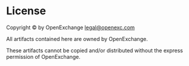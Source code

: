 License
=======

Copyright &copy; by OpenExchange <legal@openexc.com>

All artifacts contained here are owned by OpenExchange.

These artifacts cannot be copied and/or distributed without the express permission of OpenExchange.
